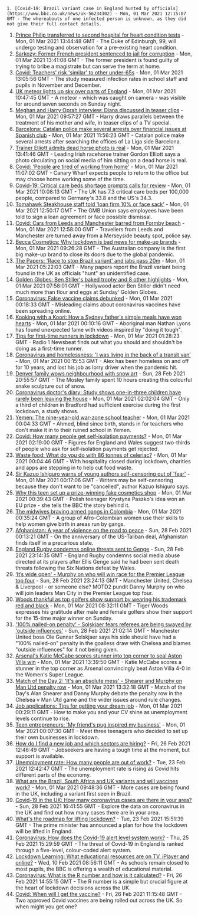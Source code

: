 
    1. [Covid-19: Brazil variant case in England hunted by officials](https://www.bbc.co.uk/news/uk-56234302) - Mon, 01 Mar 2021 12:15:07 GMT - The whereabouts of one infected person is unknown, as they did not give their full contact details.
1. [Prince Philip transferred to second hospital for heart condition tests](https://www.bbc.co.uk/news/uk-56241353) - Mon, 01 Mar 2021 13:44:48 GMT - The Duke of Edinburgh, 99, will undergo testing and observation for a pre-existing heart condition.
1. [Sarkozy: Former French president sentenced to jail for corruption](https://www.bbc.co.uk/news/world-europe-56237818) - Mon, 01 Mar 2021 13:41:08 GMT - The former president is found guilty of trying to bribe a magistrate but can serve the term at home.
1. [Covid: Teachers' risk 'similar' to other under-65s](https://www.bbc.co.uk/news/health-56238468) - Mon, 01 Mar 2021 13:05:56 GMT - The study measured infection rates in school staff and pupils in November and December.
1. [UK meteor lights up sky over parts of England](https://www.bbc.co.uk/news/uk-england-bristol-56237596) - Mon, 01 Mar 2021 10:47:45 GMT - A meteor - which was caught on camera - was visible for around seven seconds on Sunday night.
1. [Meghan and Harry Oprah interview: Diana discussed in teaser clips](https://www.bbc.co.uk/news/entertainment-arts-56234900) - Mon, 01 Mar 2021 09:57:27 GMT - Harry draws parallels between the treatment of his mother and wife, in teaser clips of a TV special.
1. [Barcelona: Catalan police make several arrests over financial issues at Spanish club](https://www.bbc.co.uk/sport/football/56236872) - Mon, 01 Mar 2021 11:56:23 GMT - Catalan police make several arrests after searching the offices of La Liga side Barcelona.
1. [Trainer Elliott admits dead horse photo is real](https://www.bbc.co.uk/sport/horse-racing/56234556) - Mon, 01 Mar 2021 13:41:46 GMT - Leading Irish racehorse trainer Gordon Elliott says a photo circulating on social media of him sitting on a dead horse is real.
1. [Covid: 'People are tired of working from home'](https://www.bbc.co.uk/news/business-56237586) - Mon, 01 Mar 2021 11:07:02 GMT - Canary Wharf expects people to return to the office but may choose home working some of the time.
1. [Covid-19: Critical care beds shortage prompts calls for review](https://www.bbc.co.uk/news/uk-56234898) - Mon, 01 Mar 2021 10:08:13 GMT - The UK has 7.3 critical care beds per 100,000 people, compared to Germany's 33.8 and the US's 34.3.
1. [Tomahawk Steakhouse staff told 'loan firm 10% or face sack'](https://www.bbc.co.uk/news/uk-england-56213042) - Mon, 01 Mar 2021 12:50:17 GMT - The GMB Union says employees have been told to sign a loan agreement or face possible dismissal.
1. [Covid: Cars from Leeds and Manchester barred from Formby beach](https://www.bbc.co.uk/news/uk-england-merseyside-56236447) - Mon, 01 Mar 2021 12:58:00 GMT - Travellers from Leeds and Manchester are turned away from a Merseyside beauty spot, police say.
1. [Becca Cosmetics: Why lockdown is bad news for make-up brands](https://www.bbc.co.uk/news/newsbeat-56215557) - Mon, 01 Mar 2021 09:26:28 GMT - The Australian company is the first big make-up brand to close its doors due to the global pandemic.
1. [The Papers: 'Race to stop Brazil variant' and jabs pass 20m](https://www.bbc.co.uk/news/blogs-the-papers-56234291) - Mon, 01 Mar 2021 05:22:03 GMT - Many papers report the Brazil variant being found in the UK as officials "hunt" an unidentified case.
1. [Golden Globes: Ben Stiller's baked trophy and 8 other highlights](https://www.bbc.co.uk/news/entertainment-arts-56211035) - Mon, 01 Mar 2021 07:58:01 GMT - Hollywood actor Ben Stiller didn't need much more than flour and eggs at Sunday' Golden Globes.
1. [Coronavirus: False vaccine claims debunked](https://www.bbc.co.uk/news/world-56198229) - Mon, 01 Mar 2021 00:18:33 GMT - Misleading claims about coronavirus vaccines have been spreading online.
1. [Kooking with a Koori: How a Sydney father's simple meals have won hearts](https://www.bbc.co.uk/news/world-australia-56205629) - Mon, 01 Mar 2021 00:10:16 GMT - Aboriginal man Nathan Lyons has found unexpected fame with videos inspired by "doing it tough".
1. [Tips for first-time runners in lockdown](https://www.bbc.co.uk/news/newsbeat-55996596) - Mon, 01 Mar 2021 01:28:23 GMT - Radio 1 Newsbeat finds out what you should and shouldn't be doing as a first-time runner.
1. [Coronavirus and homelessness: 'I was living in the back of a transit van’](https://www.bbc.co.uk/news/uk-56216177) - Mon, 01 Mar 2021 00:15:53 GMT - Alex has been homeless on and off for 10 years, and lost his job as lorry driver when the pandemic hit.
1. [Denver family wows neighbourhood with snow art](https://www.bbc.co.uk/news/world-us-canada-56232777) - Sun, 28 Feb 2021 20:55:57 GMT - The Mosley family spent 10 hours creating this colourful snake sculpture out of snow.
1. [Coronavirus doctor's diary: Study shows one-in-three children have rarely been leaving the house](https://www.bbc.co.uk/news/health-56222926) - Mon, 01 Mar 2021 02:02:04 GMT - Only a third of children in Bradford had sufficient exercise during the first lockdown, a study shows.
1. [Yemen: The nine-year-old war-zone school teacher](https://www.bbc.co.uk/news/world-middle-east-56212929) - Mon, 01 Mar 2021 00:04:33 GMT - Ahmed, blind since birth, stands in for teachers who don't make it in to their ruined school in Yemen.
1. [Covid: How many people get self-isolation payments?](https://www.bbc.co.uk/news/56201754) - Mon, 01 Mar 2021 02:19:00 GMT - Figures for England and Wales suggest two-thirds of people who ask for self-isolation payments get rejected.
1. [Waste food: What do you do with 86 tonnes of celeriac?](https://www.bbc.co.uk/news/business-55855846) - Mon, 01 Mar 2021 00:04:46 GMT - With hospitality closed during lockdown, charities and apps are stepping in to help cut food waste.
1. [Sir Kazuo Ishiguro warns of young authors self-censoring out of 'fear'](https://www.bbc.co.uk/news/entertainment-arts-56208347) - Mon, 01 Mar 2021 00:17:06 GMT - Writers may be self-censoring because they don't want to be "cancelled", author Kazuo Ishiguro says.
1. [Why this teen set up a prize-winning fake cosmetics shop](https://www.bbc.co.uk/news/world-europe-56172456) - Mon, 01 Mar 2021 00:39:43 GMT - Polish teenager Krystyna Paszko's idea won an EU prize - she tells the BBC the story behind it.
1. [The midwives braving armed gangs in Colombia](https://www.bbc.co.uk/news/world-latin-america-56201572) - Mon, 01 Mar 2021 00:35:24 GMT - A group of Afro-Colombian women use their skills to help women give birth in areas run by gangs.
1. [Afghanistan: A year of violence on the road to peace](https://www.bbc.co.uk/news/world-asia-56157627) - Sun, 28 Feb 2021 00:13:21 GMT - On the anniversary of the US-Taliban deal, Afghanistan finds itself in a precarious state.
1. [England Rugby condemns online threats sent to Genge](https://www.bbc.co.uk/sport/rugby-union/56234157) - Sun, 28 Feb 2021 23:14:35 GMT - England Rugby condemns social media abuse directed at its players after Ellis Genge said he had been sent death threats following the Six Nations defeat by Wales.
1. [‘It’s wide open' - Murphy on who will win race for the Premier League top four](https://www.bbc.co.uk/sport/football/56232606) - Sun, 28 Feb 2021 23:24:13 GMT - Manchester United, Chelsea & Liverpool - or someone else? MOTD2 pundit Danny Murphy on who will join leaders Man City in the Premier League top four.
1. [Woods thankful as top golfers show support by wearing his trademark red and black](https://www.bbc.co.uk/sport/golf/56236347) - Mon, 01 Mar 2021 08:32:11 GMT - Tiger Woods expresses his gratitude after male and female golfers show their support for the 15-time major winner on Sunday.
1. ['100% nailed-on penalty' - Solskjaer fears referees are being swayed by 'outside influences'](https://www.bbc.co.uk/sport/football/56233756) - Sun, 28 Feb 2021 21:02:14 GMT - Manchester United boss Ole Gunnar Solskjaer says his side should have had a "100% nailed-on" penalty in the goalless draw with Chelsea and blames "outside influences" for it not being given.
1. [Arsenal's Katie McCabe scores stunner into top corner to seal Aston Villa win](https://www.bbc.co.uk/sport/av/football/56234334) - Mon, 01 Mar 2021 13:39:50 GMT - Katie McCabe scores a stunner in the top corner as Arsenal convincingly beat Aston Villa 4-0 in the Women's Super League.
1. [Match of the Day 2: 'It's an absolute mess' - Shearer and Murphy on Man Utd penalty row](https://www.bbc.co.uk/sport/av/football/56237802) - Mon, 01 Mar 2021 13:32:18 GMT - Match of the Day's Alan Shearer and Danny Murphy debate the penalty row in the Chelsea v Man Utd game and the wider issues around rule changes.
1. [Job applications: Tips for getting your dream job](https://www.bbc.co.uk/news/education-56201233) - Mon, 01 Mar 2021 00:29:11 GMT - How to make you and your CV shine as unemployment levels continue to rise.
1. [Teen entrepreneurs: 'My friend's pug inspired my business'](https://www.bbc.co.uk/news/business-56102509) - Mon, 01 Mar 2021 00:07:30 GMT - Meet three teenagers who decided to set up their own businesses in lockdown.
1. [How do I find a new job and which sectors are hiring?](https://www.bbc.co.uk/news/explainers-53685650) - Fri, 26 Feb 2021 12:46:49 GMT - Jobseekers are having a tough time at the moment, but support is available.
1. [Unemployment rate: How many people are out of work?](https://www.bbc.co.uk/news/business-52660591) - Tue, 23 Feb 2021 12:42:47 GMT - The unemployment rate is rising as Covid hits different parts of the economy.
1. [What are the Brazil, South Africa and UK variants and will vaccines work?](https://www.bbc.co.uk/news/health-55659820) - Mon, 01 Mar 2021 09:48:36 GMT - More cases are being found in the UK, including a variant first seen in Brazil.
1. [Covid-19 in the UK: How many coronavirus cases are there in your area?](https://www.bbc.co.uk/news/uk-51768274) - Sun, 28 Feb 2021 16:41:55 GMT - Explore the data on coronavirus in the UK and find out how many cases there are in your area.
1. [What's the roadmap for lifting lockdown?](https://www.bbc.co.uk/news/explainers-52530518) - Tue, 23 Feb 2021 15:51:39 GMT - The prime minister has announced a plan for how the lockdown will be lifted in England.
1. [Coronavirus: How does the Covid-19 alert level system work?](https://www.bbc.co.uk/news/explainers-52634739) - Thu, 25 Feb 2021 15:29:59 GMT - The threat of Covid-19 in England is ranked through a five-level, colour-coded alert system.
1. [Lockdown Learning: What educational resources are on TV, iPlayer and online?](https://www.bbc.co.uk/news/education-55591821) - Wed, 10 Feb 2021 08:56:11 GMT - As schools remain closed to most pupils, the BBC is offering a wealth of educational material.
1. [Coronavirus: What is the R number and how is it calculated?](https://www.bbc.co.uk/news/health-52473523) - Fri, 26 Feb 2021 14:55:15 GMT - The R number is a simple but crucial figure at the heart of lockdown decisions across the UK.
1. [Covid: When will I get the vaccine?](https://www.bbc.co.uk/news/health-55045639) - Fri, 26 Feb 2021 11:15:48 GMT - Two approved Covid vaccines are being rolled out across the UK. So when might you get one?

